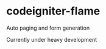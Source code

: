 codeigniter-flame
=================

Auto paging and form generation

Currently under heavy development